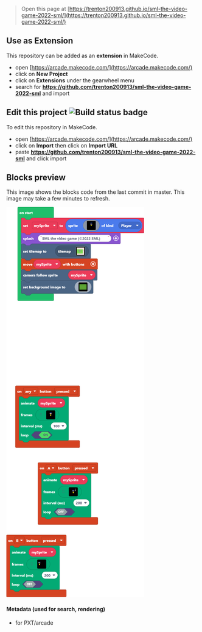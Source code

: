  


> Open this page at [https://trenton200913.github.io/sml-the-video-game-2022-sml/](https://trenton200913.github.io/sml-the-video-game-2022-sml/)

## Use as Extension

This repository can be added as an **extension** in MakeCode.

* open [https://arcade.makecode.com/](https://arcade.makecode.com/)
* click on **New Project**
* click on **Extensions** under the gearwheel menu
* search for **https://github.com/trenton200913/sml-the-video-game-2022-sml** and import

## Edit this project ![Build status badge](https://github.com/trenton200913/sml-the-video-game-2022-sml/workflows/MakeCode/badge.svg)

To edit this repository in MakeCode.

* open [https://arcade.makecode.com/](https://arcade.makecode.com/)
* click on **Import** then click on **Import URL**
* paste **https://github.com/trenton200913/sml-the-video-game-2022-sml** and click import

## Blocks preview

This image shows the blocks code from the last commit in master.
This image may take a few minutes to refresh.

![A rendered view of the blocks](https://github.com/trenton200913/sml-the-video-game-2022-sml/raw/master/.github/makecode/blocks.png)

#### Metadata (used for search, rendering)

* for PXT/arcade
<script src="https://makecode.com/gh-pages-embed.js"></script><script>makeCodeRender("{{ site.makecode.home_url }}", "{{ site.github.owner_name }}/{{ site.github.repository_name }}");</script>
